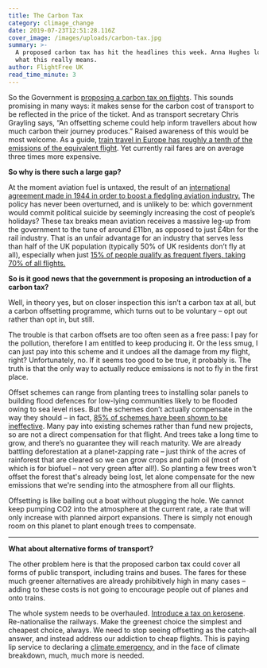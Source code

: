 ```yaml
---
title: The Carbon Tax
category: climage_change
date: 2019-07-23T12:51:28.116Z
cover_image: /images/uploads/carbon-tax.jpg
summary: >-
  A proposed carbon tax has hit the headlines this week. Anna Hughes looks at
  what this really means.
author: FlightFree UK
read_time_minute: 3
---
```

So the Government is [proposing a carbon tax on flights](https://www.thetimes.co.uk/article/air-travellers-to-be-hit-by-carbon-charge-on-all-tickets-hz2dnmzfp). This sounds promising in many ways: it makes sense for the carbon cost of transport to be reflected in the price of the ticket. And as transport secretary Chris Grayling says, “An offsetting scheme could help inform travellers about how much carbon their journey produces.” Raised awareness of this would be most welcome. As a guide, [train travel in Europe has roughly a tenth of the emissions of the equivalent flight](https://www.seat61.com/CO2flights.htm). Yet currently rail fares are on average three times more expensive.



**So why is there such a large gap?**



At the moment aviation fuel is untaxed, the result of an [international agreement made in 1944 in order to boost a fledgling aviation industry.](https://www.aef.org.uk/issues/economics/taxation/) The policy has never been overturned, and is unlikely to be: which government would commit political suicide by seemingly increasing the cost of people’s holidays? These tax breaks mean aviation receives a massive leg-up from the government to the tune of around £11bn, as opposed to just £4bn for the rail industry. That is an unfair advantage for an industry that serves less than half of the UK population (typically 50% of UK residents don’t fly at all), especially when just [15% of people qualify as frequent flyers, taking 70% of all flights.](http://afreeride.org/about/)



**So is it good news that the government is proposing an introduction of a carbon tax?**



Well, in theory yes, but on closer inspection this isn’t a carbon tax at all, but a carbon offsetting programme, which turns out to be voluntary – opt out rather than opt in, but still. 



The trouble is that carbon offsets are too often seen as a free pass: I pay for the pollution, therefore I am entitled to keep producing it. Or the less smug, I can just pay into this scheme and it undoes all the damage from my flight, right? Unfortunately, no. If it seems too good to be true, it probably is. The truth is that the only way to actually reduce emissions is not to fly in the first place. 



Offset schemes can range from planting trees to installing solar panels to building flood defences for low-lying communities likely to be flooded owing to sea level rises. But the schemes don’t actually compensate in the way they should – in fact, [85% of schemes have been shown to be ineffective](https://www.transportenvironment.org/news/85-offsets-failed-reduce-emissions-says-eu-study). Many pay into existing schemes rather than fund new projects, so are not a direct compensation for that flight. And trees take a long time to grow, and there’s no guarantee they will reach maturity. We are already battling deforestation at a planet-zapping rate – just think of the acres of rainforest that are cleared so we can grow crops and palm oil (most of which is for biofuel – not very green after all!). So planting a few trees won't offset the forest that's already being lost, let alone compensate for the new emissions that we're sending into the atmosphere from all our flights. 



Offsetting is like bailing out a boat without plugging the hole. We cannot keep pumping CO2 into the atmosphere at the current rate, a rate that will only increase with planned airport expansions. There is simply not enough room on this planet to plant enough trees to compensate.

****

**What about alternative forms of transport?**



The other problem here is that the proposed carbon tax could cover all forms of public transport, including trains and buses. The fares for these much greener alternatives are already prohibitively high in many cases – adding to these costs is not going to encourage people out of planes and onto trains. 



The whole system needs to be overhauled. [Introduce a tax on kerosene](https://eci.ec.europa.eu/008/public/#/initiative). Re-nationalise the railways. Make the greenest choice the simplest and cheapest choice, always. We need to stop seeing offsetting as the catch-all answer, and instead address our addiction to cheap flights. This is paying lip service to declaring a [climate emergency,](https://www.bbc.co.uk/news/uk-politics-48126677) and in the face of climate breakdown, much, much more is needed.
